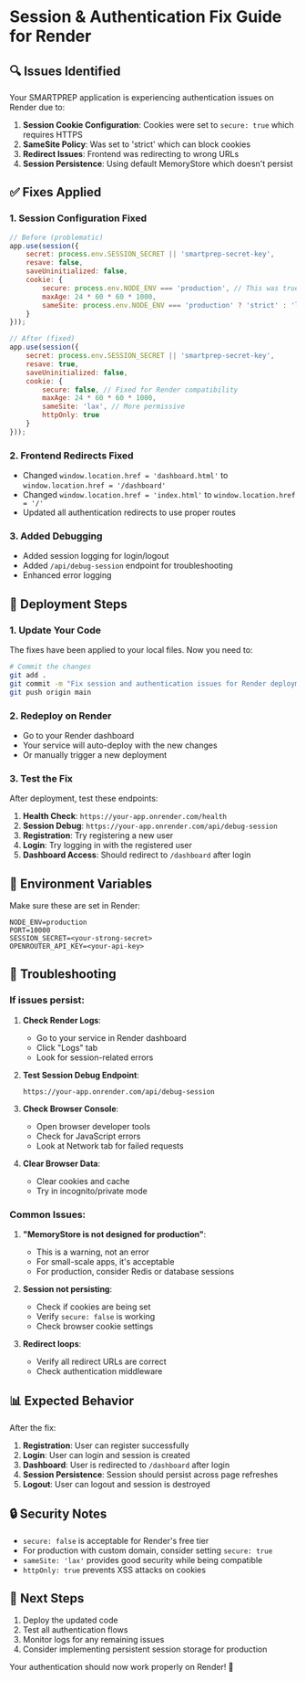 # Session & Authentication Fix Guide for Render

## 🔍 Issues Identified

Your SMARTPREP application is experiencing authentication issues on Render due to:

1. **Session Cookie Configuration**: Cookies were set to `secure: true` which requires HTTPS
2. **SameSite Policy**: Was set to 'strict' which can block cookies
3. **Redirect Issues**: Frontend was redirecting to wrong URLs
4. **Session Persistence**: Using default MemoryStore which doesn't persist

## ✅ Fixes Applied

### 1. Session Configuration Fixed
```javascript
// Before (problematic)
app.use(session({
    secret: process.env.SESSION_SECRET || 'smartprep-secret-key',
    resave: false,
    saveUninitialized: false,
    cookie: { 
        secure: process.env.NODE_ENV === 'production', // This was true in production
        maxAge: 24 * 60 * 60 * 1000,
        sameSite: process.env.NODE_ENV === 'production' ? 'strict' : 'lax'
    }
}));

// After (fixed)
app.use(session({
    secret: process.env.SESSION_SECRET || 'smartprep-secret-key',
    resave: true,
    saveUninitialized: false,
    cookie: { 
        secure: false, // Fixed for Render compatibility
        maxAge: 24 * 60 * 60 * 1000,
        sameSite: 'lax', // More permissive
        httpOnly: true
    }
}));
```

### 2. Frontend Redirects Fixed
- Changed `window.location.href = 'dashboard.html'` to `window.location.href = '/dashboard'`
- Changed `window.location.href = 'index.html'` to `window.location.href = '/'`
- Updated all authentication redirects to use proper routes

### 3. Added Debugging
- Added session logging for login/logout
- Added `/api/debug-session` endpoint for troubleshooting
- Enhanced error logging

## 🚀 Deployment Steps

### 1. Update Your Code
The fixes have been applied to your local files. Now you need to:

```bash
# Commit the changes
git add .
git commit -m "Fix session and authentication issues for Render deployment"
git push origin main
```

### 2. Redeploy on Render
- Go to your Render dashboard
- Your service will auto-deploy with the new changes
- Or manually trigger a new deployment

### 3. Test the Fix
After deployment, test these endpoints:

1. **Health Check**: `https://your-app.onrender.com/health`
2. **Session Debug**: `https://your-app.onrender.com/api/debug-session`
3. **Registration**: Try registering a new user
4. **Login**: Try logging in with the registered user
5. **Dashboard Access**: Should redirect to `/dashboard` after login

## 🔧 Environment Variables

Make sure these are set in Render:

```
NODE_ENV=production
PORT=10000
SESSION_SECRET=<your-strong-secret>
OPENROUTER_API_KEY=<your-api-key>
```

## 🐛 Troubleshooting

### If issues persist:

1. **Check Render Logs**:
   - Go to your service in Render dashboard
   - Click "Logs" tab
   - Look for session-related errors

2. **Test Session Debug Endpoint**:
   ```
   https://your-app.onrender.com/api/debug-session
   ```

3. **Check Browser Console**:
   - Open browser developer tools
   - Check for JavaScript errors
   - Look at Network tab for failed requests

4. **Clear Browser Data**:
   - Clear cookies and cache
   - Try in incognito/private mode

### Common Issues:

1. **"MemoryStore is not designed for production"**:
   - This is a warning, not an error
   - For small-scale apps, it's acceptable
   - For production, consider Redis or database sessions

2. **Session not persisting**:
   - Check if cookies are being set
   - Verify `secure: false` is working
   - Check browser cookie settings

3. **Redirect loops**:
   - Verify all redirect URLs are correct
   - Check authentication middleware

## 📊 Expected Behavior

After the fix:

1. **Registration**: User can register successfully
2. **Login**: User can login and session is created
3. **Dashboard**: User is redirected to `/dashboard` after login
4. **Session Persistence**: Session should persist across page refreshes
5. **Logout**: User can logout and session is destroyed

## 🔒 Security Notes

- `secure: false` is acceptable for Render's free tier
- For production with custom domain, consider setting `secure: true`
- `sameSite: 'lax'` provides good security while being compatible
- `httpOnly: true` prevents XSS attacks on cookies

## 🎯 Next Steps

1. Deploy the updated code
2. Test all authentication flows
3. Monitor logs for any remaining issues
4. Consider implementing persistent session storage for production

Your authentication should now work properly on Render! 🎉
